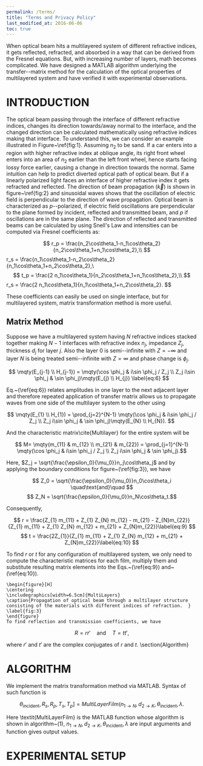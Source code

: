 ```yaml
---
permalink: /terms/
title: "Terms and Privacy Policy"
last_modified_at: 2016-06-06
toc: true
---
```



When optical beam hits a multilayered system of different refractive indices, it gets reflected, refracted, and absorbed in a way that can be derived from the Fresnel equations. But, with increasing number of layers, math becomes complicated.  We have designed a MATLAB algorithm underlying the transfer--matrix method for the calculation of the optical properties of multilayered system and have verified it with experimental observations.



# INTRODUCTION
The optical beam passing through the interface of different refractive indices, changes its direction towards/away normal to the interface, and the changed direction can be calculated mathematically using refractive indices making that interface. To understand this, we can consider an example illustrated in Figure~\ref{fig:1}. Assuming $n_2$ to be sand. If a car enters into a region with higher refractive index at oblique angle, its right front wheel enters into an area of $n_2$ earlier than the left front wheel, hence starts facing lossy force earlier, causing a change in direction towards the normal. Same intuition can help to predict diverted optical path of optical beam.
But if a linearly polarized light faces an interface of higher refractive index it gets refracted and reflected. The direction of beam propagation ($\vec {k}$) is shown in figure~\ref{fig:2} and sinusoidal waves shows that the oscillation of electric field is perpendicular to the direction of wave propagation. Optical beam is characterized as $p$--polarized, if electric field oscillations are perpendicular to the plane formed by incident, reflected and transmitted beam, and $p$ if oscillations are in the same plane.
The direction of reflected and transmitted beams can be calculated by using Snell's Law and intensities can be computed via Fresnel coefficients as:

$$ r_p = \frac{n_2\cos\theta_1-n_1\cos\theta_2}{n_2\cos\theta_1+n_1\cos\theta_2},\\
$$ r_s = \frac{n_1\cos\theta_1-n_2\cos\theta_2}{n_1\cos\theta_1+n_2\cos\theta_2},\\
$$ t_p = \frac{2 n_1\cos\theta_1}{n_2\cos\theta_1+n_1\cos\theta_2},\\
$$ r_s = \frac{2 n_1\cos\theta_1}{n_1\cos\theta_1+n_2\cos\theta_2}. $$

These coefficients can easily be used on single interface, but for multilayered system, matrix transformation method is more useful.

## Matrix Method

Suppose we have a multilayered system having $N$ refractive indices stacked together making $N-1$ interfaces with refractive index $n_j$, impedance $Z_j$, thickness $d_j$ for layer $j$. Also the layer $0$ is semi--infinite with $Z = - \infty$ and layer $N$ is being treated semi--infinite with $Z =  \infty$ and phase change is $\phi_j$.

$$  \mqty(E_{j-1} \\ H_{j-1}) = \mqty(\cos \phi_j & i\sin \phi_j / Z_j \\ Z_j i\sin \phi_j & \sin \phi_j)\mqty(E_{j} \\ H_{j}) \label{eq:6} $$


Eq.~(\ref{eq:6}) relates amplitudes in one layer to the next adjacent layer and therefore repeated application of transfer matrix allows us to propagate waves from one side of the multilayer system to the other using


$$ \mqty(E_{1} \\ H_{1}) = \prod_{j=2}^{N-1} \mqty(\cos \phi_j & i\sin \phi_j / Z_j \\ Z_j i\sin \phi_j & \sin \phi_j)\mqty(E_{N} \\ H_{N}). $$


And the characteristic matrix\cite{Multilayer} for the entire system will be


$$  M= \mqty(m_{11} & m_{12} \\ m_{21} & m_{22}) = \prod_{j=1}^{N-1} \mqty(\cos \phi_j & i\sin \phi_j / Z_j \\ Z_j i\sin \phi_j & \sin \phi_j).$$


Here, $Z_j = \sqrt{\frac{\epsilon_0}{\mu_0}}n_j\cos\theta_j$ and by applying the boundary conditions for figure~(\ref{fig:3}), we have


$$ Z_0 = \sqrt{\frac{\epsilon_0}{\mu_0}}n_0\cos\theta_i  \quad\text{and}\quad $$
$$ Z_N = \sqrt{\frac{\epsilon_0}{\mu_0}}n_N\cos\theta_t.$$


Consequently,


$$ r = \frac{Z_{1} m_{11} + Z_{1} Z_{N} m_{12} - m_{21} - Z_{N}m_{22}}{Z_{1} m_{11} + Z_{1} Z_{N} m_{12} + m_{21} + Z_{N}m_{22}}\label{eq:9} $$
$$ t = \frac{2Z_{1}}{Z_{1} m_{11} + Z_{1} Z_{N} m_{12} + m_{21} + Z_{N}m_{22}}\label{eq:10} $$


To find $r$ or $t$ for any configuration of multilayered system, we only need to compute the characteristic matrices for each film, multiply them and substitute resulting matrix elements into the Eqs.~(\ref{eq:9}) and~(\ref{eq:10}).

    \begin{figure}[H]
    \centering
    \includegraphics[width=6.5cm]{MultiLayers}
    \caption{Propagation of optical beam through a multilayer structure consisting of the materials with different indices of refraction.  }
    \label{fig:3}
    \end{figure}
    To find reflection and transmission coefficients, we have


$$ R = rr' \quad\text{and}\quad T = tt', $$

where $r'$ and $t'$ are the complex conjugates of $r$ and $t$.
\section{Algorithm}

# ALGORITHM
We implement the matrix transformation method via MATLAB. Syntax of such function is

$$ \theta_\text{incident},R_s,R_p,T_s,T_p]=\textit{MultiLayerFilm}(n_{1 \rightarrow N},d_{2 \rightarrow K},\theta_\text{incident},\lambda. $$


Here \textit{MultiLayerFilm} is the MATLAB function whose algorithm is shown in algorithm~(1), $n_{1 \rightarrow N},d_{2 \rightarrow K},\theta_\text{incident},\lambda$ are input arguments and function gives output values.

# EXPERIMENTAL SETUP
